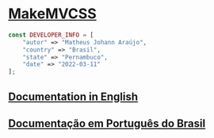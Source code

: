 # [MakeMVCSS](https://github.com/matheusjohannaraujo/makemvcss)

```php
const DEVELOPER_INFO = [
    "autor" => "Matheus Johann Araújo",
    "country" => "Brasil",
    "state" => "Pernambuco",
    "date" => "2022-03-11"
];
```

## [Documentation in English](./DOC-EU.md)

## [Documentação em Português do Brasil](./DOC.md)
